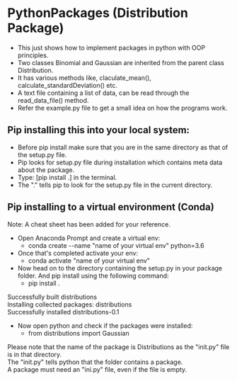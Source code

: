 # PythonPackages (Distribution Package)
* This just shows how to implement packages in python with OOP principles.
* Two classes Binomial and Gaussian are inherited from the parent class Distribution. 
* It has various methods like, claculate_mean(), calculate_standardDeviation() etc. 
* A text file containing a list of data, can be read through the read_data_file() method.
* Refer the example.py file to get a small idea on how the programs work.

## Pip installing this into your local system:
- Before pip install make sure that you are in the same directory as that of the setup.py file.
- Pip looks for setup.py file during installation which contains meta data about the package.
- Type: [pip install .] in the terminal.
- The "." tells pip to look for the setup.py file in the current directory.

## Pip installing to a virtual environment (Conda)
Note: A cheat sheet has been added for your reference.
- Open Anaconda Prompt and create a virtual env:
  - conda create --name "name of your virtual env" python=3.6
- Once that's completed activate your env:
  - conda activate "name of your virtual env"
- Now head on to the directory containing the setup.py in your package folder. And pip install using the following command:
  - pip install .

Successfully built distributions\
Installing collected packages: distributions\
Successfully installed distributions-0.1
- Now open python and check if the packages were installed:
  - from distributions import Gaussian

Please note that the name of the package is Distributions as the "init.py" file is in that directory.\
The "init.py" tells python that the folder contains a package.\
A package must need an "ini.py" file, even if the file is empty.


